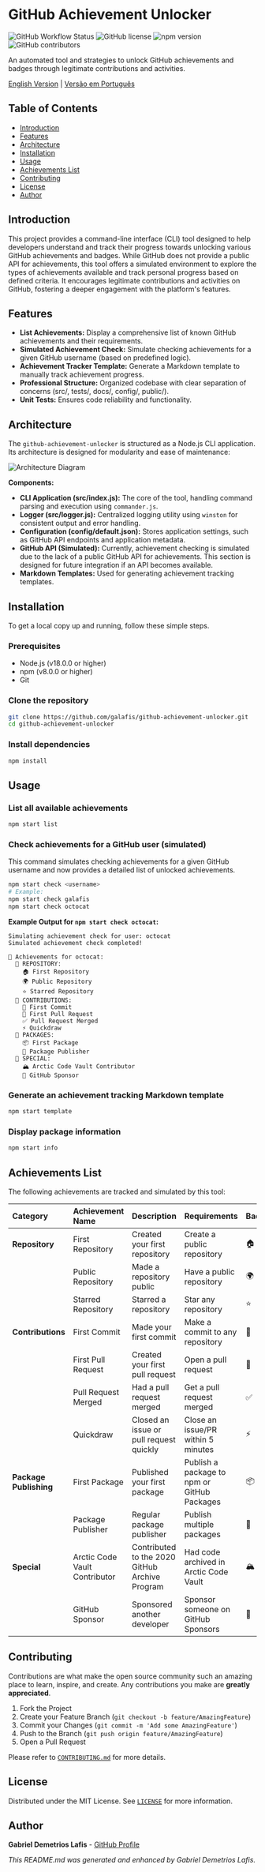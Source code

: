 # GitHub Achievement Unlocker

![GitHub Workflow Status](https://img.shields.io/github/actions/workflow/status/galafis/github-achievement-unlocker/main.yml?branch=main) ![GitHub license](https://img.shields.io/github/license/galafis/github-achievement-unlocker) ![npm version](https://img.shields.io/npm/v/@galafis/github-achievement-unlocker) ![GitHub contributors](https://img.shields.io/github/contributors/galafis/github-achievement-unlocker)

An automated tool and strategies to unlock GitHub achievements and badges through legitimate contributions and activities.

[English Version](README.md) | [Versão em Português](docs/README_pt-br.md)

## Table of Contents

- [Introduction](#introduction)
- [Features](#features)
- [Architecture](#architecture)
- [Installation](#installation)
- [Usage](#usage)
- [Achievements List](#achievements-list)
- [Contributing](#contributing)
- [License](#license)
- [Author](#author)

## Introduction

This project provides a command-line interface (CLI) tool designed to help developers understand and track their progress towards unlocking various GitHub achievements and badges. While GitHub does not provide a public API for achievements, this tool offers a simulated environment to explore the types of achievements available and track personal progress based on defined criteria. It encourages legitimate contributions and activities on GitHub, fostering a deeper engagement with the platform's features.

## Features

- **List Achievements:** Display a comprehensive list of known GitHub achievements and their requirements.
- **Simulated Achievement Check:** Simulate checking achievements for a given GitHub username (based on predefined logic).
- **Achievement Tracker Template:** Generate a Markdown template to manually track achievement progress.
- **Professional Structure:** Organized codebase with clear separation of concerns (src/, tests/, docs/, config/, public/).
- **Unit Tests:** Ensures code reliability and functionality.

## Architecture

The `github-achievement-unlocker` is structured as a Node.js CLI application. Its architecture is designed for modularity and ease of maintenance:

![Architecture Diagram](docs/architecture.png)

**Components:**

- **CLI Application (src/index.js):** The core of the tool, handling command parsing and execution using `commander.js`.
- **Logger (src/logger.js):** Centralized logging utility using `winston` for consistent output and error handling.
- **Configuration (config/default.json):** Stores application settings, such as GitHub API endpoints and application metadata.
- **GitHub API (Simulated):** Currently, achievement checking is simulated due to the lack of a public GitHub API for achievements. This section is designed for future integration if an API becomes available.
- **Markdown Templates:** Used for generating achievement tracking templates.

## Installation

To get a local copy up and running, follow these simple steps.

### Prerequisites

- Node.js (v18.0.0 or higher)
- npm (v8.0.0 or higher)
- Git

### Clone the repository

```bash
git clone https://github.com/galafis/github-achievement-unlocker.git
cd github-achievement-unlocker
```

### Install dependencies

```bash
npm install
```

## Usage

### List all available achievements

```bash
npm start list
```

### Check achievements for a GitHub user (simulated)

This command simulates checking achievements for a given GitHub username and now provides a detailed list of unlocked achievements.

```bash
npm start check <username>
# Example:
npm start check galafis
npm start check octocat
```

**Example Output for `npm start check octocat`:**

```
Simulating achievement check for user: octocat
Simulated achievement check completed!

🎉 Achievements for octocat:
  📂 REPOSITORY:
    🏠 First Repository
    🌍 Public Repository
    ⭐ Starred Repository
  📂 CONTRIBUTIONS:
    📝 First Commit
    🔄 First Pull Request
    ✅ Pull Request Merged
    ⚡ Quickdraw
  📂 PACKAGES:
    📦 First Package
    🚀 Package Publisher
  📂 SPECIAL:
    🏔️ Arctic Code Vault Contributor
    💖 GitHub Sponsor
```

### Generate an achievement tracking Markdown template

```bash
npm start template
```

### Display package information

```bash
npm start info
```

## Achievements List

The following achievements are tracked and simulated by this tool:

| Category | Achievement Name | Description | Requirements | Badge |
| :-- | :-- | :-- | :-- | :-- |
| **Repository** | First Repository | Created your first repository | Create a public repository | 🏠 |
| | Public Repository | Made a repository public | Have a public repository | 🌍 |
| | Starred Repository | Starred a repository | Star any repository | ⭐ |
| **Contributions** | First Commit | Made your first commit | Make a commit to any repository | 📝 |
| | First Pull Request | Created your first pull request | Open a pull request | 🔄 |
| | Pull Request Merged | Had a pull request merged | Get a pull request merged | ✅ |
| | Quickdraw | Closed an issue or pull request quickly | Close an issue/PR within 5 minutes | ⚡ |
| **Package Publishing**| First Package | Published your first package | Publish a package to npm or GitHub Packages | 📦 |
| | Package Publisher | Regular package publisher | Publish multiple packages | 🚀 |
| **Special** | Arctic Code Vault Contributor | Contributed to the 2020 GitHub Archive Program | Had code archived in Arctic Code Vault | 🏔️ |
| | GitHub Sponsor | Sponsored another developer | Sponsor someone on GitHub Sponsors | 💖 |

## Contributing

Contributions are what make the open source community such an amazing place to learn, inspire, and create. Any contributions you make are **greatly appreciated**.

1.  Fork the Project
2.  Create your Feature Branch (`git checkout -b feature/AmazingFeature`)
3.  Commit your Changes (`git commit -m 'Add some AmazingFeature'`)
4.  Push to the Branch (`git push origin feature/AmazingFeature`)
5.  Open a Pull Request

Please refer to [`CONTRIBUTING.md`](docs/CONTRIBUTING.md) for more details.

## License

Distributed under the MIT License. See [`LICENSE`](docs/LICENSE) for more information.

## Author

**Gabriel Demetrios Lafis** - [GitHub Profile](https://github.com/galafis)

*This README.md was generated and enhanced by Gabriel Demetrios Lafis.*
